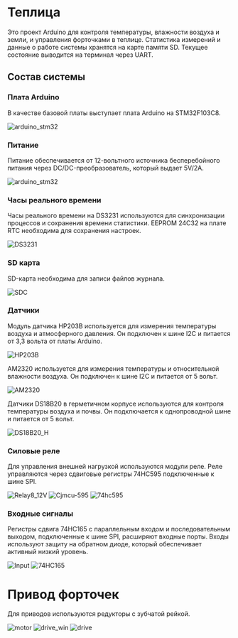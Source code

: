 # Теплица
Это проект Arduino для контроля температуры, влажности воздуха и земли, и управления форточками в теплице. Статистика измерений и данные о работе системы хранятся на карте памяти SD. Текущее состояние выводится на терминал через UART.
## Состав системы
### Плата Arduino
В качестве базовой платы выступает плата Arduino на STM32F103C8.

![arduino_stm32](https://github.com/EngDial/Greenhouse/blob/master/img/arduino_stm32_.jpg)
### Питание
Питание обеспечивается от 12-вольтного источника бесперебойного питания через DC/DC-преобразователь, который выдает 5V/2A.

![arduino_stm32](https://github.com/EngDial/Greenhouse/blob/master/img/dc_dc_.jpg)
### Часы реального времени
Часы реального времени на DS3231 используются для синхронизации процессов и сохранения времени статистики. EEPROM 24C32 на плате RTC необходима для сохранения настроек.

![DS3231](https://github.com/EngDial/Greenhouse/blob/master/img/DS3231_.jpg)
### SD карта
SD-карта необходима для записи файлов журнала.

![SDC](https://github.com/EngDial/Greenhouse/blob/master/img/SDC_.jpg)
### Датчики
Модуль датчика HP203B используется для измерения температуры воздуха и атмосферного давления. Он подключен к шине I2C и питается от 3,3 вольта от платы Arduino.

![HP203B](https://github.com/EngDial/Greenhouse/blob/master/img/HP203B_.jpg)

AM2320 используется для измерения температуры и относительной влажности воздуха. Он подключен к шине I2C и питается от 5 вольт.

![AM2320](https://github.com/EngDial/Greenhouse/blob/master/img/AM2320_.jpg)

Датчики DS18B20 в герметичном корпусе используются для контроля температуры воздуха и почвы. Он подключается к однопроводной шине и питается от 5 вольт.

![DS18B20_H](https://github.com/EngDial/Greenhouse/blob/master/img/DS18B20_H_.jpg)
### Силовые реле
Для управления внешней нагрузкой используются модули реле. Реле управляются через сдвиговые регистры 74НС595 подключенные к шине SPI.

![Relay8_12V](https://github.com/EngDial/Greenhouse/blob/master/img/Relay8_12V.jpg)
![Cjmcu-595](https://github.com/EngDial/Greenhouse/blob/master/img/Cjmcu-595.jpg)
![74hc595](https://github.com/EngDial/Greenhouse/blob/master/img/74hc595.jpg)
### Входные сигналы
Регистры сдвига 74HC165 с параллельным входом и последовательным выходом, подключенные к шине SPI, расширяют входные порты. Входы используют защиту на обратном диоде, который обеспечивает активный низкий уровень.

![Input](https://github.com/EngDial/Greenhouse/blob/master/img/Input.jpg)
![74HC165](https://github.com/EngDial/Greenhouse/blob/master/img/74hc165.jpg)
# Привод форточек
Для приводов используются редукторы с зубчатой рейкой.

![motor](https://github.com/EngDial/Greenhouse/blob/master/img/motor.jpg)
![drive_win](https://github.com/EngDial/Greenhouse/blob/master/img/drive_win1.jpg)
![drive](https://github.com/EngDial/Greenhouse/blob/master/img/drive.jpg)


